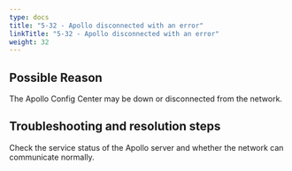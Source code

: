 ```yaml
---
type: docs
title: "5-32 - Apollo disconnected with an error"
linkTitle: "5-32 - Apollo disconnected with an error"
weight: 32
---
```


## Possible Reason

The Apollo Config Center may be down or disconnected from the network.

## Troubleshooting and resolution steps

Check the service status of the Apollo server and whether the network can communicate normally.

<p style="margin-top: 3rem;"> </p>